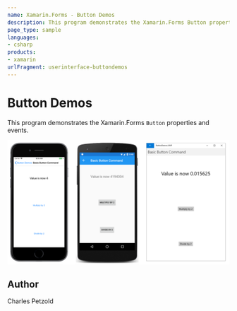 ```yaml
---
name: Xamarin.Forms - Button Demos
description: This program demonstrates the Xamarin.Forms Button properties and events.
page_type: sample
languages:
- csharp
products:
- xamarin
urlFragment: userinterface-buttondemos
---
```

# Button Demos

This program demonstrates the Xamarin.Forms `Button` properties and events.

![Button Demos application screenshot](Screenshots/BasicButtonCommand-Large.png "Button Demos application screenshot")

## Author

Charles Petzold
